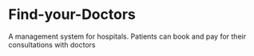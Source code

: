 # Find-your-Doctors
A management system for hospitals. Patients can book and pay for their consultations with doctors
